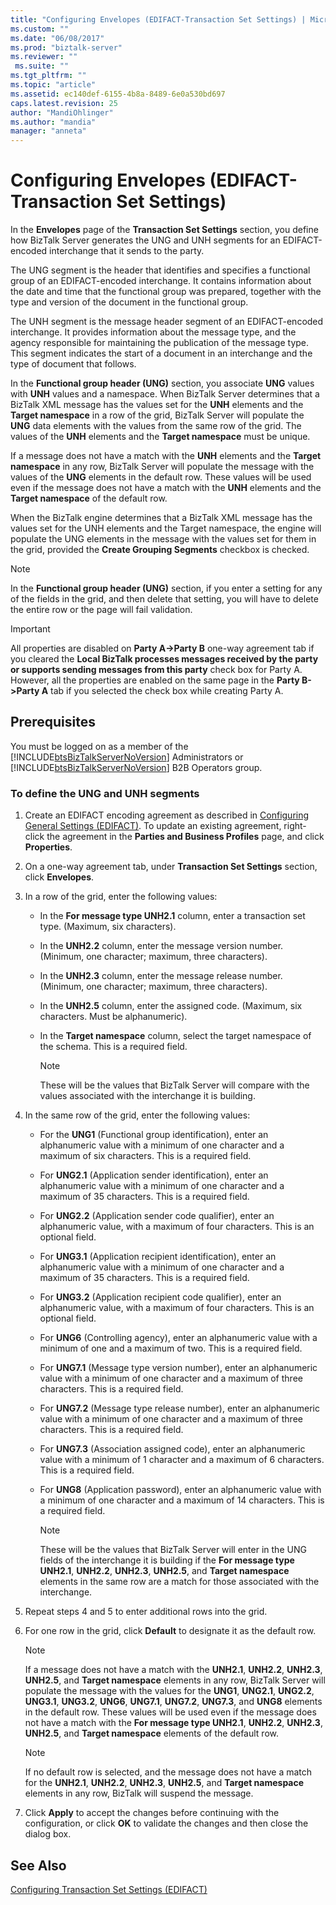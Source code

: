```yaml
---
title: "Configuring Envelopes (EDIFACT-Transaction Set Settings) | Microsoft Docs"
ms.custom: ""
ms.date: "06/08/2017"
ms.prod: "biztalk-server"
ms.reviewer: ""
 ms.suite: ""
ms.tgt_pltfrm: ""
ms.topic: "article"
ms.assetid: ec140def-6155-4b8a-8489-6e0a530bd697
caps.latest.revision: 25
author: "MandiOhlinger"
ms.author: "mandia"
manager: "anneta"
---
```

# Configuring Envelopes (EDIFACT-Transaction Set Settings)
In the **Envelopes** page of the **Transaction Set Settings** section, you define how BizTalk Server generates the UNG and UNH segments for an EDIFACT-encoded interchange that it sends to the party.  
  
 The UNG segment is the header that identifies and specifies a functional group of an EDIFACT-encoded interchange. It contains information about the date and time that the functional group was prepared, together with the type and version of the document in the functional group.  
  
 The UNH segment is the message header segment of an EDIFACT-encoded interchange. It provides information about the message type, and the agency responsible for maintaining the publication of the message type. This segment indicates the start of a document in an interchange and the type of document that follows.  
  
 In the **Functional group header (UNG)** section, you associate **UNG** values with **UNH** values and a namespace. When BizTalk Server determines that a BizTalk XML message has the values set for the **UNH** elements and the **Target namespace** in a row of the grid, BizTalk Server will populate the **UNG** data elements with the values from the same row of the grid. The values of the **UNH** elements and the **Target namespace** must be unique.  
  
 If a message does not have a match with the **UNH** elements and the **Target namespace** in any row, BizTalk Server will populate the message with the values of the **UNG** elements in the default row. These values will be used even if the message does not have a match with the **UNH** elements and the **Target namespace** of the default row.  
  
 When the BizTalk engine determines that a BizTalk XML message has the values set for the UNH elements and the Target namespace, the engine will populate the UNG elements in the message with the values set for them in the grid, provided the **Create Grouping Segments** checkbox is checked.  
  
> [!NOTE]
>  In the **Functional group header (UNG)**  section, if you enter a setting for any of the fields in the grid, and then delete that setting, you will have to delete the entire row or the page will fail validation.  
  
> [!IMPORTANT]
>  All properties are disabled on **Party A->Party B** one-way agreement tab if you cleared the **Local BizTalk processes messages received by the party or supports sending messages from this party** check box for Party A. However, all the properties are enabled on the same page in the **Party B->Party A** tab if you selected the check box while creating Party A.  
  
## Prerequisites  
 You must be logged on as a member of the [!INCLUDE[btsBizTalkServerNoVersion](../includes/btsbiztalkservernoversion-md.md)] Administrators or [!INCLUDE[btsBizTalkServerNoVersion](../includes/btsbiztalkservernoversion-md.md)] B2B Operators group.  
  
### To define the UNG and UNH segments  
  
1.  Create an EDIFACT encoding agreement as described in [Configuring General Settings (EDIFACT)](../core/configuring-general-settings-edifact.md). To update an existing agreement, right-click the agreement in the **Parties and Business Profiles** page, and click **Properties**.  
  
2.  On a one-way agreement tab, under **Transaction Set Settings** section, click **Envelopes**.  
  
3.  In a row of the grid, enter the following values:  
  
    -   In the **For message type UNH2.1** column, enter a transaction set type. (Maximum, six characters).  
  
    -   In the **UNH2.2**  column, enter the message version number. (Minimum, one character; maximum, three characters).  
  
    -   In the **UNH2.3** column, enter the message release number. (Minimum, one character; maximum, three characters).  
  
    -   In the **UNH2.5** column, enter the assigned code. (Maximum, six characters. Must be alphanumeric).  
  
    -   In the **Target namespace** column, select the target namespace of the schema. This is a required field.  
  
        > [!NOTE]
        >  These will be the values that BizTalk Server will compare with the values associated with the interchange it is building.  
  
4.  In the same row of the grid, enter the following values:  
  
    -   For the **UNG1** (Functional group identification), enter an alphanumeric value with a minimum of one character and a maximum of six characters. This is a required field.  
  
    -   For **UNG2.1** (Application sender identification), enter an alphanumeric value with a minimum of one character and a maximum of 35 characters. This is a required field.  
  
    -   For **UNG2.2** (Application sender code qualifier), enter an alphanumeric value, with a maximum of four characters. This is an optional field.  
  
    -   For **UNG3.1** (Application recipient identification), enter an alphanumeric value with a minimum of one character and a maximum of 35 characters. This is a required field.  
  
    -   For **UNG3.2** (Application recipient code qualifier), enter an alphanumeric value, with a maximum of four characters. This is an optional field.  
  
    -   For **UNG6** (Controlling agency), enter an alphanumeric value with a minimum of one and a maximum of two. This is a required field.  
  
    -   For **UNG7.1** (Message type version number), enter an alphanumeric value with a minimum of one character and a maximum of three characters. This is a required field.  
  
    -   For **UNG7.2** (Message type release number), enter an alphanumeric value with a minimum of one character and a maximum of three characters. This is a required field.  
  
    -   For **UNG7.3** (Association assigned code), enter an alphanumeric value with a minimum of 1 character and a maximum of 6 characters. This is a required field.  
  
    -   For **UNG8** (Application password), enter an alphanumeric value with a minimum of one character and a maximum of 14 characters. This is a required field.  
  
        > [!NOTE]
        >  These will be the values that BizTalk Server will enter in the UNG fields of the interchange it is building if the  **For message type UNH2.1**, **UNH2.2**, **UNH2.3**, **UNH2.5**, and **Target namespace** elements in the same row are a match for those associated with the interchange.  
  
5.  Repeat steps 4 and 5 to enter additional rows into the grid.  
  
6.  For one row in the grid, click **Default** to designate it as the default row.  
  
    > [!NOTE]
    >  If a message does not have a match with the **UNH2.1**, **UNH2.2**, **UNH2.3**, **UNH2.5**, and **Target namespace** elements in any row, BizTalk Server will populate the message with the values for the **UNG1**, **UNG2.1**, **UNG2.2**, **UNG3.1**, **UNG3.2**, **UNG6**, **UNG7.1**, **UNG7.2**, **UNG7.3**, and **UNG8** elements in the default row. These values will be used even if the message does not have a match with the **For message type UNH2.1**, **UNH2.2**, **UNH2.3**, **UNH2.5**, and **Target namespace** elements of the default row.  
  
    > [!NOTE]
    >  If no default row is selected, and the message does not have a match for the **UNH2.1**, **UNH2.2**, **UNH2.3**, **UNH2.5**, and **Target namespace** elements in any row, BizTalk will suspend the message.  
  
7.  Click **Apply** to accept the changes before continuing with the configuration, or click **OK** to validate the changes and then close the dialog box.  
  
## See Also  
 [Configuring Transaction Set Settings (EDIFACT)](../core/configuring-transaction-set-settings-edifact.md)